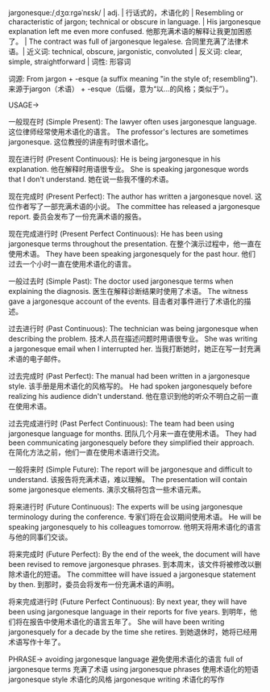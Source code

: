 jargonesque:/ˌdʒɑːrɡəˈnɛsk/ | adj. | 行话式的，术语化的 | Resembling or characteristic of jargon; technical or obscure in language. |  His jargonesque explanation left me even more confused. 他那充满术语的解释让我更加困惑了。 | The contract was full of jargonesque legalese.  合同里充满了法律术语。| 近义词: technical, obscure, jargonistic, convoluted | 反义词: clear, simple, straightforward | 词性: 形容词

词源:  From jargon + -esque (a suffix meaning "in the style of; resembling").  来源于jargon（术语） + -esque（后缀，意为“以...的风格；类似于”）。


USAGE->

一般现在时 (Simple Present):
The lawyer often uses jargonesque language.  这位律师经常使用术语化的语言。
The professor's lectures are sometimes jargonesque.  这位教授的讲座有时很术语化。

现在进行时 (Present Continuous):
He is being jargonesque in his explanation. 他在解释时用语很专业。
She is speaking jargonesque words that I don't understand.  她在说一些我不懂的术语。

现在完成时 (Present Perfect):
The author has written a jargonesque novel.  这位作者写了一部充满术语的小说。
The committee has released a jargonesque report. 委员会发布了一份充满术语的报告。

现在完成进行时 (Present Perfect Continuous):
He has been using jargonesque terms throughout the presentation.  在整个演示过程中，他一直在使用术语。
They have been speaking jargonesquely for the past hour. 他们过去一个小时一直在使用术语化的语言。

一般过去时 (Simple Past):
The doctor used jargonesque terms when explaining the diagnosis. 医生在解释诊断结果时使用了术语。
The witness gave a jargonesque account of the events. 目击者对事件进行了术语化的描述。

过去进行时 (Past Continuous):
The technician was being jargonesque when describing the problem.  技术人员在描述问题时用语很专业。
She was writing a jargonesque email when I interrupted her. 当我打断她时，她正在写一封充满术语的电子邮件。

过去完成时 (Past Perfect):
The manual had been written in a jargonesque style.  该手册是用术语化的风格写的。
He had spoken jargonesquely before realizing his audience didn't understand. 他在意识到他的听众不明白之前一直在使用术语。

过去完成进行时 (Past Perfect Continuous):
The team had been using jargonesque language for months.  团队几个月来一直在使用术语。
They had been communicating jargonesquely before they simplified their approach. 在简化方法之前，他们一直在使用术语进行交流。

一般将来时 (Simple Future):
The report will be jargonesque and difficult to understand.  该报告将充满术语，难以理解。
The presentation will contain some jargonesque elements.  演示文稿将包含一些术语元素。

将来进行时 (Future Continuous):
The experts will be using jargonesque terminology during the conference. 专家们将在会议期间使用术语。
He will be speaking jargonesquely to his colleagues tomorrow. 他明天将用术语化的语言与他的同事们交谈。

将来完成时 (Future Perfect):
By the end of the week, the document will have been revised to remove jargonesque phrases.  到本周末，该文件将被修改以删除术语化的短语。
The committee will have issued a jargonesque statement by then. 到那时，委员会将发布一份充满术语的声明。

将来完成进行时 (Future Perfect Continuous):
By next year, they will have been using jargonesque language in their reports for five years. 到明年，他们将在报告中使用术语化的语言五年了。
She will have been writing jargonesquely for a decade by the time she retires. 到她退休时，她将已经用术语写作十年了。



PHRASE->
avoiding jargonesque language  避免使用术语化的语言
full of jargonesque terms  充满了术语
using jargonesque phrases  使用术语化的短语
jargonesque style  术语化的风格
jargonesque writing  术语化的写作
